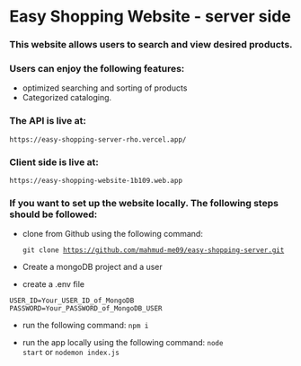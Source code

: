 # Easy Shopping Website - server side

### This website allows users to search and view desired products.

### Users can enjoy the following features:

- optimized searching and sorting of products
- Categorized cataloging.

### The API is live at: 
    https://easy-shopping-server-rho.vercel.app/
    
### Client side is live at:
    https://easy-shopping-website-1b109.web.app

### If you want to set up the website locally. The following steps should be followed:

- clone from Github using the following command:

    <code>git clone https://github.com/mahmud-me09/easy-shopping-server.git</code>

- Create a mongoDB project and a user
- create a .env file

<code>USER_ID=Your_USER_ID_of_MongoDB
PASSWORD=Your_PASSWORD_of_MongoDB_USER</code>


- run the following command:
    <code>npm i</code>

- run the app locally using the following command:
    <code>node start</code> or <code>nodemon index.js</code>


